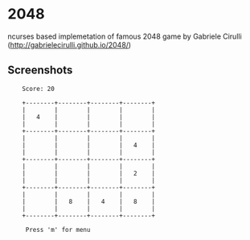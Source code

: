2048
====

ncurses based implemetation of famous 2048 game by Gabriele Cirulli (http://gabrielecirulli.github.io/2048/)

Screenshots
---

		Score: 20

		+--------+--------+--------+--------+
		|        |        |        |        |
		|   4    |        |        |        |
		|        |        |        |        |
		+--------+--------+--------+--------+
		|        |        |        |        |
		|        |        |        |   4    |
		|        |        |        |        |
		+--------+--------+--------+--------+
		|        |        |        |        |
		|        |        |        |   2    |
		|        |        |        |        |
		+--------+--------+--------+--------+
		|        |        |        |        |
		|        |   8    |   4    |   8    |
		|        |        |        |        |
		+--------+--------+--------+--------+

		 Press 'm' for menu                             
